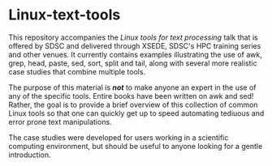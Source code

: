 # Linux-text-tools

This repository accompanies the *Linux tools for text processing* talk
that is offered by SDSC and delivered through XSEDE, SDSC's HPC
training series and other venues. It currently contains examples
illustrating the use of awk, grep, head, paste, sed, sort, split and
tail, along with several more realistic case studies that combine
multiple tools.

The purpose of this material is ***not*** to make anyone an expert in
the use of any of the specific tools. Entire books have been written
on awk and sed! Rather, the goal is to provide a brief overview of
this collection of common Linux tools so that one can quickly get up
to speed automating tediuous and error prone text manipulations.

The case studies were developed for users working in a scientific
computing environment, but should be useful to anyone looking for a
gentle introduction.

